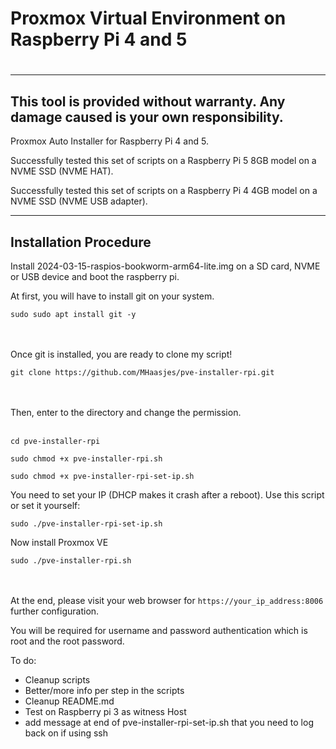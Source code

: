 # Proxmox Virtual Environment on Raspberry Pi 4 and 5
#



----------------------
This tool is provided without warranty. Any damage caused is your own responsibility.
----------------------

Proxmox Auto Installer for Raspberry Pi 4 and 5. 


Successfully tested this set of scripts on a  Raspberry Pi 5 8GB model on a NVME SSD (NVME HAT).

Successfully tested this set of scripts on a  Raspberry Pi 4 4GB model on a NVME SSD (NVME USB adapter).

----------------------
Installation Procedure
----------------------

Install 2024-03-15-raspios-bookworm-arm64-lite.img on a SD card, NVME or USB device and boot the raspberry pi.

At first, you will have to install git on your system.<br>

```
sudo sudo apt install git -y
```
<br><br>Once git is installed, you are ready to clone my script!<br>

```
git clone https://github.com/MHaasjes/pve-installer-rpi.git
```
<br><br>
Then, enter to the directory and change the permission.<br><br>
```
cd pve-installer-rpi
```
```
sudo chmod +x pve-installer-rpi.sh
```
```
sudo chmod +x pve-installer-rpi-set-ip.sh
```
You need to set your IP (DHCP makes it crash after a reboot). Use this script or set it yourself:
```
sudo ./pve-installer-rpi-set-ip.sh
```
Now install Proxmox VE
```
sudo ./pve-installer-rpi.sh
```
<br><br>
At the end, please visit your web browser for ``https://your_ip_address:8006`` further configuration.<br>

You will be required for username and password authentication which is root and the root password.

To do:

- Cleanup scripts
- Better/more info per step in the scripts
- Cleanup README.md
- Test on Raspberry pi 3 as witness Host
- add message at end of pve-installer-rpi-set-ip.sh that you need to log back on if using ssh

